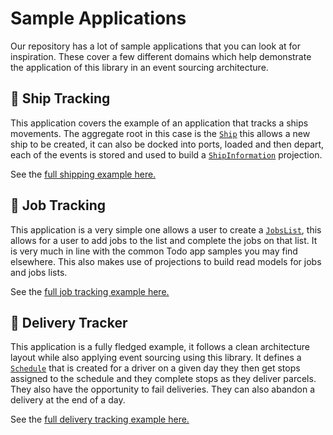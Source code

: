 # Sample Applications

Our repository has a lot of sample applications that you can look at for inspiration. These cover a few different domains which help demonstrate the application of this library in an event sourcing architecture. 

## :ship: Ship Tracking

This application covers the example of an application that tracks a ships movements. The aggregate root in this case is the [`Ship`](https://github.com/IEvangelist/azure-cosmos-dotnet-repository/blob/main/samples/Microsoft.Azure.CosmosEventSourcing/BasicEventSourcingSample/Core/Ship.Definition.cs) this allows a new ship to be created, it can also be docked into ports, loaded and then depart, each of the events is stored and used to build a [`ShipInformation`](https://github.com/IEvangelist/azure-cosmos-dotnet-repository/blob/main/samples/Microsoft.Azure.CosmosEventSourcing/BasicEventSourcingSample/Projections/Models/ShipInformation.cs) projection.

See the [full shipping example here.](https://github.com/IEvangelist/azure-cosmos-dotnet-repository/tree/main/samples/Microsoft.Azure.CosmosEventSourcing/BasicEventSourcingSample)

## :pencil: Job Tracking

This application is a very simple one allows a user to create a [`JobsList`](https://github.com/IEvangelist/azure-cosmos-dotnet-repository/blob/main/samples/Microsoft.Azure.CosmosEventSourcing/EventSourcingJobsTracker/Core/Aggregates/JobList.cs), this allows for a user to add jobs to the list and complete the jobs on that list. It is very much in line with the common Todo app samples you may find elsewhere. This also makes use of projections to build read models for jobs and jobs lists.

See the [full job tracking example here.](https://github.com/IEvangelist/azure-cosmos-dotnet-repository/tree/main/samples/Microsoft.Azure.CosmosEventSourcing/EventSourcingJobsTracker)

## :truck: Delivery Tracker

This application is a fully fledged example, it follows a clean architecture layout while also applying event sourcing using this library. It defines a [`Schedule`](https://github.com/mumby0168/cosmos-event-sourcing-delivery-tracker/blob/main/src/DeliveryTracker.Domain/Aggregates/Schedule.Apply.cs) that is created for a driver on a given day they then get stops assigned to the schedule and they complete stops as they deliver parcels. They also have the opportunity to fail deliveries. They can also abandon a delivery at the end of a day.

See the [full delivery tracking example here.](https://github.com/mumby0168/cosmos-event-sourcing-delivery-tracker)